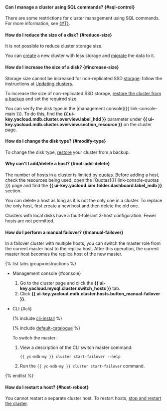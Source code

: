 
#### Can I manage a cluster using SQL commands? {#sql-control}

There are some restrictions for cluster management using SQL commands. For more information, see [{#T}](../../managed-mysql/concepts/sql-limits.md).

#### How do I reduce the size of a disk? {#reduce-size}

It is not possible to reduce cluster storage size.

You can [create](../../managed-mysql/operations/cluster-create.md) a new cluster with less storage and [migrate](../../managed-mysql/tutorials/data-migration.md) the data to it.

#### How do I increase the size of a disk? {#increase-size}

Storage size cannot be increased for non-replicated SSD [storage](../../managed-mysql/concepts/storage.md): follow the instructions at [Updating clusters](../../managed-mysql/operations/update.md#change-disk-size).

To increase the size of non-replicated SSD storage, [restore the cluster from a backup](../../managed-mysql/operations/cluster-backups.md#restore) and set the required size.

You can verify the disk type in the [management console]({{ link-console-main }}). To do this, find the **{{ ui-key.yacloud.mdb.cluster.overview.label_hdd }}** parameter under **{{ ui-key.yacloud.mdb.cluster.overview.section_resource }}** on the cluster page.


#### How do I change the disk type? {#modify-type}

To change the disk type, [restore](../../managed-mysql/operations/cluster-backups.md#restore) your cluster from a backup.

#### Why can't I add/delete a host? {#not-add-delete}

The number of hosts in a cluster is limited by [quotas](../../managed-mysql/concepts/limits.md#mmy-quotas). Before adding a host, check the resources being used: open the [Quotas]({{ link-console-quotas }}) page and find the **{{ ui-key.yacloud.iam.folder.dashboard.label_mdb }}** section.

You can delete a host as long as it is not the only one in a cluster. To replace the only host, first create a new host and then delete the old one.

Clusters with local disks have a fault-tolerant 3-host configuration. Fewer hosts are not permitted.

#### How do I perform a manual failover? {#manual-failover}

In a failover cluster with multiple hosts, you can switch the master role from the current master host to the replica host. After this operation, the current master host becomes the replica host of the new master.

{% list tabs group=instructions %}

- Management console {#console}

   1. Go to the cluster page and click the **{{ ui-key.yacloud.mysql.cluster.switch_hosts }}** tab.
   1. Click **{{ ui-key.yacloud.mdb.cluster.hosts.button_manual-failover }}**.

- CLI {#cli}

   {% include [cli-install](../../_includes/cli-install.md) %}

   {% include [default-catalogue](../../_includes/default-catalogue.md) %}

   To switch the master:

   1. View a description of the CLI switch master command:

      ```
      {{ yc-mdb-my }} cluster start-failover --help
      ```

   1. Run the `{{ yc-mdb-my }} cluster start-failover` command.

{% endlist %}

#### How do I restart a host? {#host-reboot}

You cannot restart a separate cluster host. To restart hosts, [stop and restart the cluster](../../managed-mysql/operations/cluster-stop.md).
